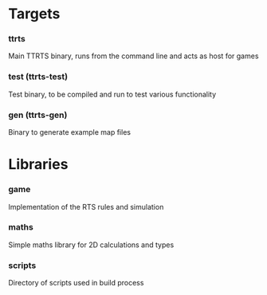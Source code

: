 # Targets
### ttrts
Main TTRTS binary, runs from the command line and acts as host for games

### test (ttrts-test)
Test binary, to be compiled and run to test various functionality

### gen (ttrts-gen)
Binary to generate example map files

# Libraries
### game
Implementation of the RTS rules and simulation

### maths
Simple maths library for 2D calculations and types

### scripts
Directory of scripts used in build process
